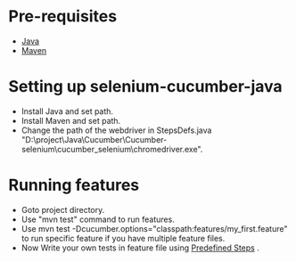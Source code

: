 # Pre-requisites
- <a href="https://www.java.com/en/download/" target="_blank">Java</a>
- <a href="https://maven.apache.org/download.cgi" target="_blank">Maven</a>
# Setting up selenium-cucumber-java
- Install Java and set path.
- Install Maven and set path.
- Change the path of the webdriver in StepsDefs.java "D:\\project\\Java\\Cucumber\\Cucumber-selenium\\cucumber_selenium\\chromedriver.exe".
# Running features
- Goto project directory.
- Use "mvn test" command to run features.
- Use mvn test -Dcucumber.options="classpath:features/my_first.feature" to run specific feature if you have multiple feature files.
- Now Write your own tests in feature file using <a href="https://github.com/firashajbi/cucumber_selenium/blob/master/doc/predsteps.md">Predefined Steps</a> .
